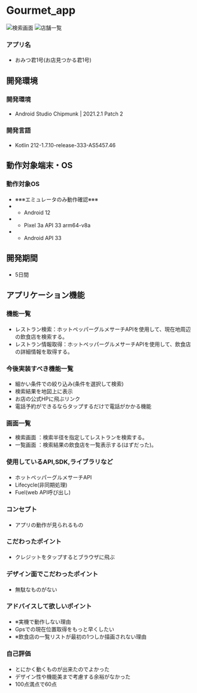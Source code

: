 # Gourmet_app

![検索画面](https://github.com/SuponjiGX/Gourmet_app/assets/56065862/063a2e50-d1f1-4672-9847-5dd009176eb3)
![店舗一覧](https://github.com/SuponjiGX/Gourmet_app/assets/56065862/0c724654-4132-4ae2-992a-67b8f7f4222c)
### アプリ名
#### 
- おみつ君1号(お店見つかる君1号)

## 開発環境
### 開発環境
#### 
- Android Studio Chipmunk | 2021.2.1 Patch 2

### 開発言語
#### 
- Kotlin 212-1.7.10-release-333-AS5457.46

## 動作対象端末・OS
### 動作対象OS

####
- ※※※エミュレータのみ動作確認※※※
- - Android 12
- - Pixel 3a API 33 arm64-v8a
- - Android API 33
####

## 開発期間
#### 
- 5日間

## アプリケーション機能

### 機能一覧
####
- レストラン検索：ホットペッパーグルメサーチAPIを使用して、現在地周辺の飲食店を検索する。
- レストラン情報取得：ホットペッパーグルメサーチAPIを使用して、飲食店の詳細情報を取得する。
####

### 今後実装すべき機能一覧
####
- 細かい条件での絞り込み(条件を選択して検索)
- 検索結果を地図上に表示
- お店の公式HPに飛ぶリンク
- 電話予約ができるならタップするだけで電話がかかる機能
####

### 画面一覧
- 検索画面 ：検索半径を指定してレストランを検索する。
- 一覧画面 ：検索結果の飲食店を一覧表示する(はずだった)。

### 使用しているAPI,SDK,ライブラリなど
####
- ホットペッパーグルメサーチAPI
- Lifecycle(非同期処理)
- Fuel(web API呼び出し)
####

### コンセプト
####
- アプリの動作が見られるもの

### こだわったポイント
####
- クレジットをタップするとブラウザに飛ぶ

### デザイン面でこだわったポイント
####
- 無駄なものがない

### アドバイスして欲しいポイント
####
- ※実機で動作しない理由
- Gpsでの現在位置取得をもっと早くしたい
- ※飲食店の一覧リストが最初の1つしか描画されない理由

### 自己評価
####
- とにかく動くものが出来たのでよかった
- デザイン性や機能美まで考慮する余裕がなかった
- 100点満点で60点
